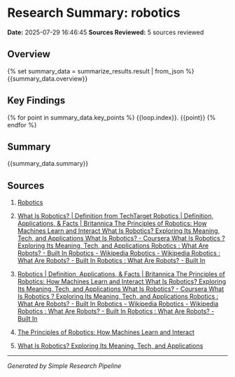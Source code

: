 # Research Summary: robotics
**Date:** 2025-07-29 16:46:45
**Sources Reviewed:** 5 sources reviewed

## Overview
{% set summary_data = summarize_results.result | from_json %}
{{summary_data.overview}}

## Key Findings
{% for point in summary_data.key_points %}
{{loop.index}}. {{point}}
{% endfor %}

## Summary
{{summary_data.summary}}

## Sources

1. [Robotics](https://en.wikipedia.org/wiki/Robotics)

2. [What Is Robotics? | Definition from TechTarget Robotics | Definition, Applications, & Facts | Britannica The Principles of Robotics: How Machines Learn and Interact What Is Robotics? Exploring Its Meaning, Tech, and Applications What Is Robotics? - Coursera What Is Robotics ? Exploring Its Meaning, Tech, and Applications Robotics : What Are Robots? - Built In Robotics - Wikipedia Robotics - Wikipedia Robotics : What Are Robots? - Built In Robotics : What Are Robots? - Built In](https://www.techtarget.com/whatis/definition/robotics)

3. [Robotics | Definition, Applications, & Facts | Britannica The Principles of Robotics: How Machines Learn and Interact What Is Robotics? Exploring Its Meaning, Tech, and Applications What Is Robotics? - Coursera What Is Robotics ? Exploring Its Meaning, Tech, and Applications Robotics : What Are Robots? - Built In Robotics - Wikipedia Robotics - Wikipedia Robotics : What Are Robots? - Built In Robotics : What Are Robots? - Built In](https://www.britannica.com/technology/robotics)

4. [The Principles of Robotics: How Machines Learn and Interact](https://www.sciencenewstoday.org/the-principles-of-robotics-how-machines-learn-and-interact)

5. [What Is Robotics? Exploring Its Meaning, Tech, and Applications](https://www.greenbot.com/what-is-robotics/)


---
*Generated by Simple Research Pipeline*
